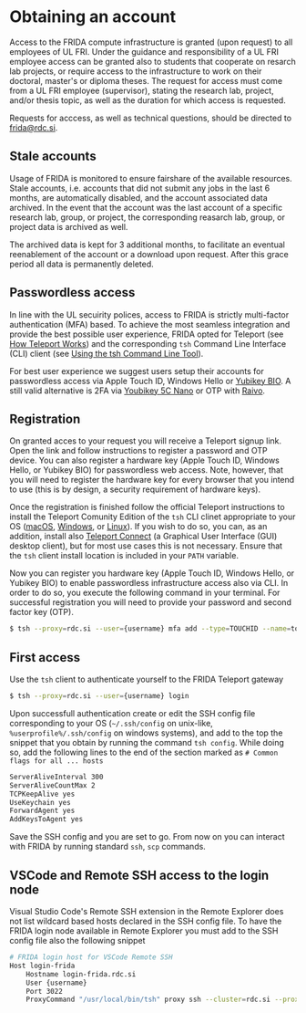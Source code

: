 # Obtaining an account

Access to the FRIDA compute infrastructure is granted (upon request) to all employees of UL FRI. Under the guidance and responsibility of a UL FRI employee access can be granted also to students that cooperate on resarch lab projects, or require access to the infrastructure to work on their doctoral, master's or diploma theses. The request for access must come from a UL FRI employee (supervisor), stating the research lab, project, and/or thesis topic, as well as the duration for which access is requested.

Requests for acccess, as well as technical questions, should be directed to frida@rdc.si.

## Stale accounts

Usage of FRIDA is monitored to ensure fairshare of the available resources. Stale accounts, i.e. accounts that did not submit any jobs in the last 6 months, are automatically disabled, and the account associated data archived. In the event that the account was the last account of a specific research lab, group, or project, the corresponding reasarch lab, group, or project data is archived as well.

The archived data is kept for 3 additional months, to facilitate an eventual reenablement of the account or a download upon request. After this grace period all data is permanently deleted.

## Passwordless access

In line with the UL secuirity polices, access to FRIDA is strictly multi-factor authentication (MFA) based. To achieve the most seamless integration and provide the best possible user experience, FRIDA opted for Teleport (see [How Teleport Works](https://goteleport.com/how-it-works/)) and the corresponding `tsh` Command Line Interface (CLI) client (see [Using the tsh Command Line Tool](https://goteleport.com/docs/connect-your-client/introduction/)).

For best user experience we suggest users setup their accounts for passwordless access via Apple Touch ID, Windows Hello or [Yubikey BIO](https://www.yubico.com/si/product/yubikey-bio-series/yubikey-c-bio/). A still valid alternative is 2FA via [Youbikey 5C Nano](https://www.yubico.com/si/product/yubikey-5c-nano/) or OTP with [Raivo](https://raivo-otp.com).

## Registration

On granted acces to your request you will receive a Teleport signup link. Open the link and follow instructions to register a password and OTP device. You can also register a hardware key (Apple Touch ID, Windows Hello, or Yubikey BIO) for passwordless web access. Note, however, that you will need to register the hardware key for every browser that you intend to use (this is by design, a security requirement of hardware keys).

Once the registration is finished follow the official Teleport instructions to install the Teleport Comunity Edition of the `tsh` CLI clinet appropriate to your OS ([macOS](https://goteleport.com/docs/installation/#macos), [Windows](https://goteleport.com/docs/installation/#windows-tsh-client-only), or [Linux](https://goteleport.com/docs/installation/#linux)). If you wish to do so, you can, as an addition, install also [Teleport Connect](https://goteleport.com/docs/connect-your-client/teleport-connect/) (a Graphical User Interface (GUI) desktop client), but for most use cases this is not necessary. Ensure that the `tsh` client install location is included in your `PATH` variable.

Now you can register you hardware key (Apple Touch ID, Windows Hello, or Yubikey BIO) to enable passwordless infrastructure access also via CLI. In order to do so, you execute the following command in your terminal. For successful registration you will need to provide your password and second factor key (OTP).
```bash
$ tsh --proxy=rdc.si --user={username} mfa add --type=TOUCHID --name=touchid.cli
```

<!--
**Kako je z več browserji?, Kako je z registracijo mfa v CLI?**

*_Note that on Apple you have to install the signed ???_

_kako vzpostaviti passwordless, in kako registrirat 2FA via 5C Nano (tudi OTP z Raivo / google auth ...?)_
-->

## First access

Use the `tsh` client to authenticate yourself to the FRIDA Teleport gateway
```bash
$ tsh --proxy=rdc.si --user={username} login
```

Upon successfull authentication create or edit the SSH config file corresponding to your OS (`~/.ssh/config` on unix-like, `%userprofile%/.ssh/config` on windows systems), and add to the top the snippet that you obtain by running the command `tsh config`. While doing so, add the following lines to the end of the section marked as `# Common flags for all ... hosts`
```bash
ServerAliveInterval 300
ServerAliveCountMax 2
TCPKeepAlive yes
UseKeychain yes
ForwardAgent yes
AddKeysToAgent yes
```

Save the SSH config and you are set to go. From now on you can interact with FRIDA by running standard `ssh`, `scp` commands.

## VSCode and Remote SSH access to the login node

Visual Studio Code's Remote SSH extension in the Remote Explorer does not list wildcard based hosts declared in the SSH config file. To have the FRIDA login node available in Remote Explorer you must add to the SSH config file also the following snippet
```bash
# FRIDA login host for VSCode Remote SSH
Host login-frida
    Hostname login-frida.rdc.si
    User {username}
    Port 3022
    ProxyCommand "/usr/local/bin/tsh" proxy ssh --cluster=rdc.si --proxy=rdc.si:443 %r@%h:%p
```
